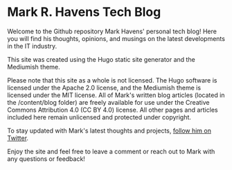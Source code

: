 # Mark R. Havens Tech Blog
Welcome to the Github repository Mark Havens' personal tech blog! Here you will find his thoughts, opinions, and musings on the latest developments in the IT industry.

This site was created using the Hugo static site generator and the Mediumish theme.

Please note that this site as a whole is not licensed. The Hugo software is licensed under the Apache 2.0 license, and the Mediumish theme is licensed under the MIT license. All of Mark's written blog articles (located in the /content/blog folder) are freely available for use under the Creative Commons Attribution 4.0 (CC BY 4.0) license. All other pages and articles included here remain unlicensed and protected under copyright.

To stay updated with Mark's latest thoughts and projects, [follow him on Twitter](https://twitter.com/markrhavens).

Enjoy the site and feel free to leave a comment or reach out to Mark with any questions or feedback!

